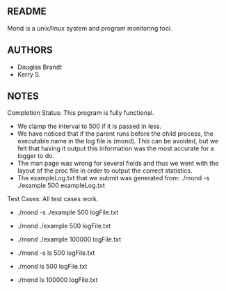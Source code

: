 
README
------
Mond is a unix/linux system and program monitoring tool.


AUTHORS
-------
* Douglas Brandt
* Kerry S.


NOTES
-----
Completion Status: This program is fully functional.

* We clamp the interval to 500 if it is passed in less.
* We have noticed that if the parent runs before the child process, the
  executable name in the log file is (mond).  This can be avoided, but we felt
  that having it output this information was the most accurate for a logger to
  do.
* The man page was wrong for several fields and thus we went with the layout of
  the proc file in order to output the correct statistics.
* The exampleLog.txt that we submit was generated from:
  ./mond -s ./example 500 exampleLog.txt

Test Cases: All test cases work.

* ./mond -s ./example 500 logFile.txt
* ./mond ./example 500 logFile.txt
* ./mond ./example 100000 logFile.txt

* ./mond -s ls 500 logFile.txt
* ./mond ls 500 logFile.txt
* ./mond ls 100000 logFile.txt

